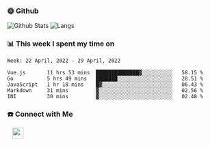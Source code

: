

<h3> 🌞 Github</h3>

![Github Stats](https://github-readme-stats-beta-lovat.vercel.app/api?username=QiuYukang&count_private=true&show_icons=true&hide=stars)
![Langs](https://github-readme-stats-beta-lovat.vercel.app/api/top-langs/?username=QiuYukang&count_private=true&layout=compact)

<h3> 📊 This week I spent my time on</h3>

<!--START_SECTION:waka-->
```text
Week: 22 April, 2022 - 29 April, 2022

Vue.js       11 hrs 53 mins  ██████████████▓░░░░░░░░░░   58.15 % 
Go           5 hrs 49 mins   ███████░░░░░░░░░░░░░░░░░░   28.51 % 
JavaScript   1 hr 18 mins    █▓░░░░░░░░░░░░░░░░░░░░░░░   06.43 % 
Markdown     31 mins         ▓░░░░░░░░░░░░░░░░░░░░░░░░   02.56 % 
INI          30 mins         ▓░░░░░░░░░░░░░░░░░░░░░░░░   02.48 % 
```
<!--END_SECTION:waka-->

<!--
<h3>🛠 Tech Stack</h3>

- 💻 &nbsp; Java | C | Matlab | C++ | Python
- 🌐 &nbsp; HTML | CSS | JavaScript | Bootstrap
- 🛢  &nbsp; MySQL | Redis
- 🔧 &nbsp; NS-3 | Git | Markdown
-->

<h3> ☎️ Connect with Me </h3>
&nbsp;&nbsp;
<a href="mailto:b612n@qq.com">
  <img href="mailto:b612n@qq.com" align="center" width="26px" src="https://github.com/TheDudeThatCode/TheDudeThatCode/blob/master/Assets/Gmail.svg" />
</a>
